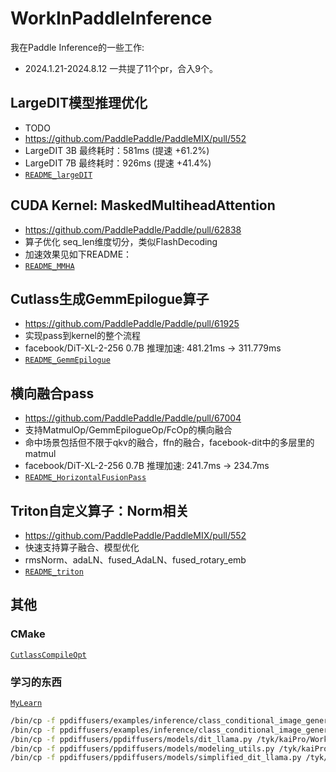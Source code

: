 # WorkInPaddleInference
我在Paddle Inference的一些工作:
- 2024.1.21-2024.8.12 一共提了11个pr，合入9个。


## LargeDIT模型推理优化
- TODO
- https://github.com/PaddlePaddle/PaddleMIX/pull/552
- LargeDIT 3B 最终耗时：581ms (提速 +61.2%)
- LargeDIT 7B 最终耗时：926ms (提速 +41.4%)
- [`README_largeDIT`](./LargeDIT/README_largeDIT.md)


## CUDA Kernel: MaskedMultiheadAttention
- https://github.com/PaddlePaddle/Paddle/pull/62838
- 算子优化 seq_len维度切分，类似FlashDecoding
- 加速效果见如下README：
- [`README_MMHA`](./MaskedMultiheadAttention/README_MMHA.md)


## Cutlass生成GemmEpilogue算子
- https://github.com/PaddlePaddle/Paddle/pull/61925
- 实现pass到kernel的整个流程
- facebook/DiT-XL-2-256 0.7B 推理加速: 481.21ms -> 311.779ms 
- [`README_GemmEpilogue`](./GemmEpilogue/README_GemmEpilogue.md)


## 横向融合pass
- https://github.com/PaddlePaddle/Paddle/pull/67004
- 支持MatmulOp/GemmEpilogueOp/FcOp的横向融合
- 命中场景包括但不限于qkv的融合，ffn的融合，facebook-dit中的多层里的matmul
- facebook/DiT-XL-2-256 0.7B 推理加速: 241.7ms -> 234.7ms
- [`README_HorizontalFusionPass`](./HorizontalFusionPass/README_HorizontalFusionPass.md)


## Triton自定义算子：Norm相关
- https://github.com/PaddlePaddle/PaddleMIX/pull/552
- 快速支持算子融合、模型优化
- rmsNorm、adaLN、fused_AdaLN、fused_rotary_emb
- [`README_triton`](./TritonKernel/README_triton.md)


## 其他
### CMake
[`CutlassCompileOpt`](./CutlassCompileOpt)


### 学习的东西
[`MyLearn`](./MyLearn)


~~~bash
/bin/cp -f ppdiffusers/examples/inference/class_conditional_image_generation-large_dit_3b.py /tyk/kaiPro/WorkInPaddleInference/LargeDIT
/bin/cp -f ppdiffusers/examples/inference/class_conditional_image_generation-large_dit_7b.py /tyk/kaiPro/WorkInPaddleInference/LargeDIT
/bin/cp -f ppdiffusers/ppdiffusers/models/dit_llama.py /tyk/kaiPro/WorkInPaddleInference/LargeDIT
/bin/cp -f ppdiffusers/ppdiffusers/models/modeling_utils.py /tyk/kaiPro/WorkInPaddleInference/LargeDIT
/bin/cp -f ppdiffusers/ppdiffusers/models/simplified_dit_llama.py /tyk/kaiPro/WorkInPaddleInference/LargeDIT
~~~